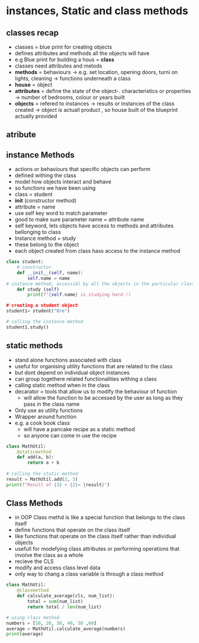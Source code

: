 # instances, Static and class methods

## classes recap

- classes = blue print for creating objects
- defines attributes and methods all the objects will have
- e.g Blue print for building a hous = **class**
- classes need attributes and metods
- **methods** = behaviours -> e.g. set location, opening doors, turni on lights, cleaning  -> functions underneath a class
- **house** = object
- **attributes** = define the state of the object-. characteristics or properties -> number of bedrooms, colour or years built
- **objects** = refered to instances -> results or instances of the class created -> object is actuall product , so house built of the blueprint actually provided

## atribute

## instance Methods

- actions or behaviours that specific objects can perform
- defined withing the class
- model how objects interact and behave
- so functions we have been using
- class = student
- __init__ (constructor method)
- attribute = name 
- use self key word to match parameter
- good to make sure parameter name = attribute name
- self keyword, lets objects have access to methods and attributes bellonging to class
- Instance method = study
- these belong to the object
- each object created from class hass access to the instance method

```py
class student:
    # constructor
    def __init__(self, name):
        self.name = name
# instance method, accessibl by all the objects in the particular class 
    def study (self)
        print(f"{self.name} is studying hard !)

# creating a student object
student1= student("Ore")

# calling the instance method
student1.study()
```

## static methods

- stand alone functions associated with class
- useful for organising utility functions that are related to the class
- but dont depend on individual object instances
- can group togethere related functionalities withing a class
- calling static method when in the class
- decarator = tools that allow us to modify the behaviour of function
  - will allow the function to be accessed by the user as long as they pass in the class name
- Only use as utility functions
- Wrapper around function
- e.g. a cook book class
  - will have a pancake recipe as a static method
  - so anyone can come in use the recipe

```py
class MathUtil:
    @staticmethod
    def add(a, b):
        return a + b
    
# calling the static method
result = MathUtil.add(2, 3)
print(f"Result of {3} + {2}= {result}")
```

## Class Methods

- in OOP Class methd is like a special function that belongs to the class itself
- define functions that operate on the class itself
- like functions that operate on the class itself rather than individual objects
- usefull for modefying class attributes or performing operations that involve the class as a whole
- recieve the CLS
- modify and access class level data
- only way to chang a class variable is through a class method

```py
class MathUtil:
    @classmethod
    def calculate_average(cls, num_list):
        total = sum(num_list)
        return total / len(num_list)

# using class method
numbers = [10, 20, 30, 40, 50 ,60]
average = MathUtil.calculate_average(numbers)
print(average)
```